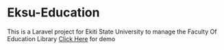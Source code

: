 # Eksu-Education
This is a Laravel project for Ekiti State University to manage the Faculty Of Education Library
[Click Here](https://education-eksu.herokuapp.com/) for demo
